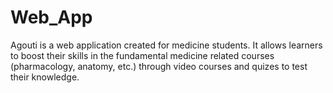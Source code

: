 # Web_App
Agouti is a web application created for medicine students. It allows learners to boost their skills in the fundamental medicine related courses (pharmacology, anatomy, etc.) through video courses and quizes to test their knowledge. 
